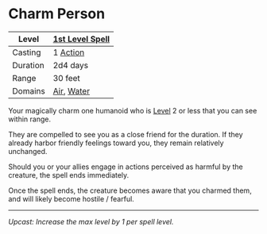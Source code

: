 # Charm Person

| Level    | [1st Level Spell](1st%20Level%20Spells.md)                                         |
| -------- | ---------------------------------------------------------------------------------- |
| Casting  | 1 [Action](../../../../Game%20Procedures/Core%20Procedures/Action.md)                                |
| Duration | 2d4 days                                                                           |
| Range    | 30 feet                                                                            |
| Domains  | [Air](../../Spell%20Domains/Air.md), [Water](../../Spell%20Domains/Water.md) |

Your magically charm one humanoid who is [Level](../../../../Player%20Characters/Derived%20Statistics/Level.md) 2 or less that you can see within range.

They are compelled to see you as a close friend for the duration. If they already harbor friendly feelings toward you, they remain relatively unchanged.

Should you or your allies engage in actions perceived as harmful by the creature, the spell ends immediately.

Once the spell ends, the creature becomes aware that you charmed them, and will likely become hostile / fearful.

---
*Upcast: Increase the max level by 1 per spell level.*
